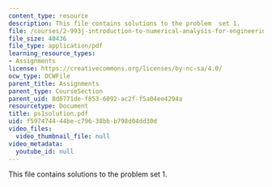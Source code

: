 ```yaml
---
content_type: resource
description: This file contains solutions to the problem  set 1.
file: /courses/2-993j-introduction-to-numerical-analysis-for-engineering-13-002j-spring-2005/f597474444bec79638bbb798d04dd30d_ps1solution.pdf
file_size: 40436
file_type: application/pdf
learning_resource_types:
- Assignments
license: https://creativecommons.org/licenses/by-nc-sa/4.0/
ocw_type: OCWFile
parent_title: Assignments
parent_type: CourseSection
parent_uid: 8d6771de-f853-6092-ac2f-f5a04ee4294a
resourcetype: Document
title: ps1solution.pdf
uid: f5974744-44be-c796-38bb-b798d04dd30d
video_files:
  video_thumbnail_file: null
video_metadata:
  youtube_id: null
---
```

This file contains solutions to the problem  set 1.